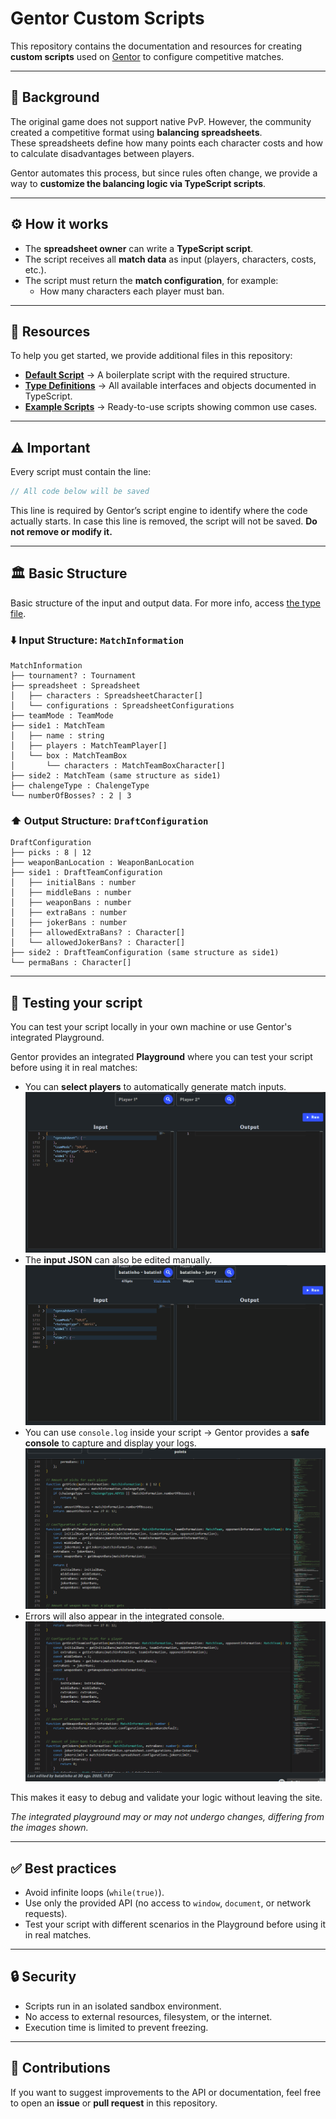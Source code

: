 # Gentor Custom Scripts

This repository contains the documentation and resources for creating **custom scripts** used on [Gentor](https://gentor.com) to configure competitive matches.

---

## 📖 Background

The original game does not support native PvP. However, the community created a competitive format using **balancing spreadsheets**.  
These spreadsheets define how many points each character costs and how to calculate disadvantages between players.

Gentor automates this process, but since rules often change, we provide a way to **customize the balancing logic via TypeScript scripts**.

---

## ⚙️ How it works

- The **spreadsheet owner** can write a **TypeScript script**.  
- The script receives all **match data** as input (players, characters, costs, etc.).  
- The script must return the **match configuration**, for example:
  - How many characters each player must ban.

---

## 📂 Resources

To help you get started, we provide additional files in this repository:

- **[Default Script](examples/default-script.ts)** → A boilerplate script with the required structure.  
- **[Type Definitions](types/match-information.d.ts)** → All available interfaces and objects documented in TypeScript.  
- **[Example Scripts](examples/)** → Ready-to-use scripts showing common use cases.  

---

## ⚠️ Important

Every script must contain the line:

```ts
// All code below will be saved
```

This line is required by Gentor’s script engine to identify where the code actually starts. In case this line is removed, the script will not be saved.
**Do not remove or modify it.**

---

## 🏛️ Basic Structure
Basic structure of the input and output data. For more info, access [the type file](types/match-information.d.ts).

### ⬇️ Input Structure: `MatchInformation`

    MatchInformation
    ├── tournament? : Tournament
    ├── spreadsheet : Spreadsheet
    │   ├── characters : SpreadsheetCharacter[]
    │   └── configurations : SpreadsheetConfigurations
    ├── teamMode : TeamMode
    ├── side1 : MatchTeam
    │   ├── name : string
    │   ├── players : MatchTeamPlayer[]
    │   └── box : MatchTeamBox
    │       └── characters : MatchTeamBoxCharacter[]
    ├── side2 : MatchTeam (same structure as side1)
    ├── chalengeType : ChalengeType
    └── numberOfBosses? : 2 | 3

### ⬆️ Output Structure: `DraftConfiguration`

    DraftConfiguration
    ├── picks : 8 | 12
    ├── weaponBanLocation : WeaponBanLocation
    ├── side1 : DraftTeamConfiguration
    │   ├── initialBans : number
    │   ├── middleBans : number
    │   ├── weaponBans : number
    │   ├── extraBans : number
    │   ├── jokerBans : number
    │   ├── allowedExtraBans? : Character[]
    │   └── allowedJokerBans? : Character[]
    ├── side2 : DraftTeamConfiguration (same structure as side1)
    └── permaBans : Character[]


---

## 🧪 Testing your script

You can test your script locally in your own machine or use Gentor's integrated Playground.

Gentor provides an integrated **Playground** where you can test your script before using it in real matches:

- You can **select players** to automatically generate match inputs.
![Select Players Example](./assets/select_players_example.gif "Select Players Example")
- The **input JSON** can also be edited manually.  
![Edit Input Example](./assets/edit_input_example.gif "Edit Input Example")
- You can use `console.log` inside your script → Gentor provides a **safe console** to capture and display your logs.
![Safe Console Example](./assets/safe_console_example.gif "Safe Console Example")
- Errors will also appear in the integrated console.
![Script Error Example](./assets/script_error_example.gif "Script Error Example")

This makes it easy to debug and validate your logic without leaving the site.

_The integrated playground may or may not undergo changes, differing from the images shown._

---

## ✅ Best practices

- Avoid infinite loops (`while(true)`).  
- Use only the provided API (no access to `window`, `document`, or network requests).  
- Test your script with different scenarios in the Playground before using it in real matches.  

---

## 🔒 Security

- Scripts run in an isolated sandbox environment.  
- No access to external resources, filesystem, or the internet.  
- Execution time is limited to prevent freezing.  

---

## 📌 Contributions

If you want to suggest improvements to the API or documentation, feel free to open an **issue** or **pull request** in this repository.
